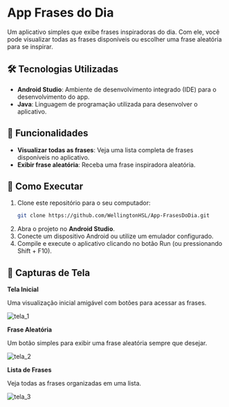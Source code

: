 # App Frases do Dia  

Um aplicativo simples que exibe frases inspiradoras do dia. Com ele, você pode visualizar todas as frases disponíveis ou escolher uma frase aleatória para se inspirar.  

## 🛠️ Tecnologias Utilizadas  

- **Android Studio**: Ambiente de desenvolvimento integrado (IDE) para o desenvolvimento do app.  
- **Java**: Linguagem de programação utilizada para desenvolver o aplicativo.  

## 📱 Funcionalidades  

- **Visualizar todas as frases**: Veja uma lista completa de frases disponíveis no aplicativo.  
- **Exibir frase aleatória**: Receba uma frase inspiradora aleatória.  

## 🚀 Como Executar  

1. Clone este repositório para o seu computador:  
   ```bash  
   git clone https://github.com/WellingtonHSL/App-FrasesDoDia.git
2. Abra o projeto no **Android Studio**.
3. Conecte um dispositivo Android ou utilize um emulador configurado.
4. Compile e execute o aplicativo clicando no botão Run (ou pressionando Shift + F10).

## 📸 Capturas de Tela
**Tela Inicial**

Uma visualização inicial amigável com botões para acessar as frases.

![tela_1](https://github.com/user-attachments/assets/d515e8b5-dac2-4442-bb27-9e2a5b8af4cd)

**Frase Aleatória**

Um botão simples para exibir uma frase aleatória sempre que desejar.

![tela_2](https://github.com/user-attachments/assets/236c1cf8-fa51-47e3-aba6-9f9c8f42acba)

**Lista de Frases**

Veja todas as frases organizadas em uma lista.

![tela_3](https://github.com/user-attachments/assets/0776a7b2-fb7f-4d03-aad0-a73157764fbb)

